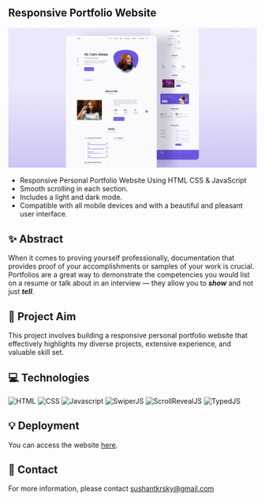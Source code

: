 ## Responsive Portfolio Website


>>>>>>> 
![preview img](/preview.png)

>>>>>>> 
- Responsive Personal Portfolio Website Using HTML CSS & JavaScript
- Smooth scrolling in each section.
- Includes a light and dark mode.
- Compatible with all mobile devices and with a beautiful and pleasant user interface.
  
## ✨ Abstract

When it comes to proving yourself professionally, documentation that provides proof of your accomplishments or samples of your work is crucial. Portfolios are a great way to demonstrate the competencies you would list on a resume or talk about in an interview — they allow you to ***show*** and not just ***tell***.

## 🎯 Project Aim

This project involves building a responsive personal portfolio website that effectively highlights my diverse projects, extensive experience, and valuable skill set.

## 💻 Technologies

![HTML](https://img.shields.io/badge/HTML-%2312100E.svg?style=for-the-badge&logo=html5&logoColor=orange)
![CSS](https://img.shields.io/badge/CSS-%2312100E.svg?style=for-the-badge&logo=css3&logoColor=blue)
![Javascript](https://img.shields.io/badge/Javascript-%2312100E.svg?style=for-the-badge&logo=javascript&logoColor=yellow)
![SwiperJS](https://img.shields.io/badge/Swiper.JS-%2312100E.svg?style=for-the-badge&logo=Swiper&logoColor=9cf)
![ScrollRevealJS](https://img.shields.io/badge/ScrollReveal.JS-%2312100E.svg?style=for-the-badge&logo=ScrollReveal&logoColor=pink)
![TypedJS](https://img.shields.io/badge/Typed.JS-%2312100E.svg?style=for-the-badge&logo=Telegraph)

## 💡 Deployment

You can access the website [here](https://sushantkrsky.me/).

## 💬 Contact

For more information, please contact <sushantkrsky@gmail.com>
